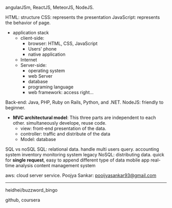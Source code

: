 angularJSm, ReactJS, MeteorJS, NodeJS.

HTML: structure
CSS: represents the presentation
JavaScript: represents the behavior of page.

* application stack
    * client-side: 
        * browser: HTML, CSS, JavaScript
        * Users' phone
        * native application
    * Internet
    * Server-side:
        * operating system
        * web Server
        * database
        * programing language
        * web framework: access right...

Back-end: Java, PHP, Ruby on Rails, Python, and .NET.
NodeJS: friendly to beginner.

* **MVC architectural model**: This three parts are independent to each other. simultaneously develope, reuse code.
    * view: front-end presentation of the data.
    * controller: traffic and distribute of the data
    * Model: database

SQL vs noSQL
SQL: relational data. handle multi users query.
    accounting system
    inventory monitoring system
    legacy
NoSQL: distributing data. quick for **single request**, easy to append different type of data
    mobile app
    real-time analysis
    content management system

aws: cloud server service.
Poojya Sankar: pooijyasankar93@gmail.com


---
heidhei/buzzword_bingo

github, coursera